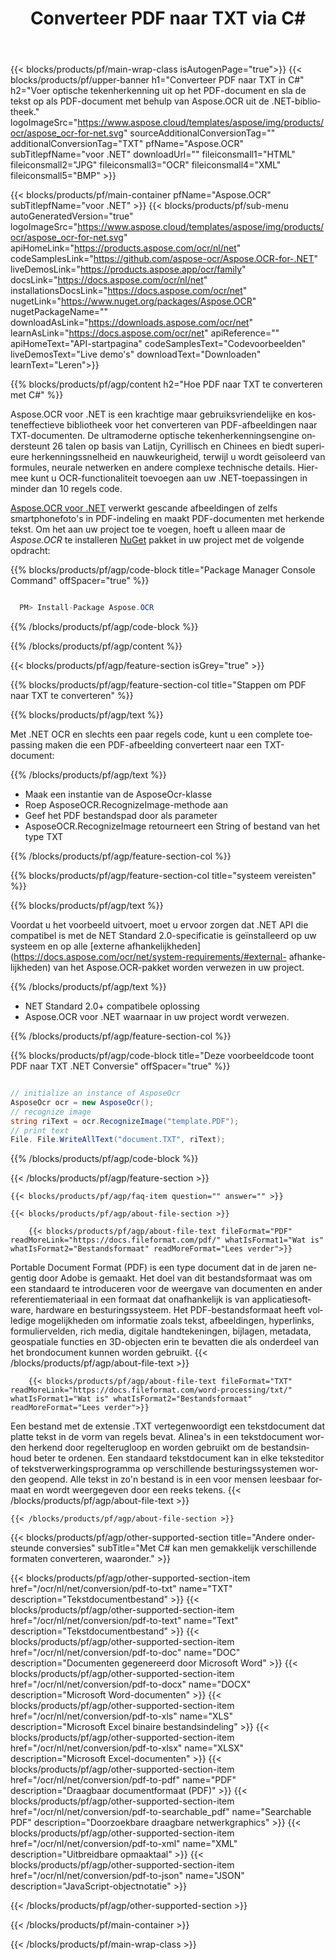 ﻿---
title: Converteer PDF naar TXT via C# 
weight: 3920
url: /nl/net/conversion/pdf-to-txt/ 
lang: nl
langdirlevel: 2
locales: ja,it,ru,de,es,fr,nl,id,lt,pl,pt,vi,tr,ko
description: Voorbeeldcode voor PDF naar TXT C#-conversie. Gebruik API-voorbeeldcode voor batch PDF-bestanden naar TXT-conversie binnen VB.NET, Asp.NET of een op .NET gebaseerde toepassing.
---

{{< blocks/products/pf/main-wrap-class isAutogenPage="true">}}
{{< blocks/products/pf/upper-banner h1="Converteer PDF naar TXT in C#" h2="Voer optische tekenherkenning uit op het PDF-document en sla de tekst op als PDF-document met behulp van Aspose.OCR uit de .NET-bibliotheek." logoImageSrc="https://www.aspose.cloud/templates/aspose/img/products/ocr/aspose_ocr-for-net.svg" sourceAdditionalConversionTag="" additionalConversionTag="TXT" pfName="Aspose.OCR" subTitlepfName="voor .NET" downloadUrl="" fileiconsmall1="HTML" fileiconsmall2="JPG" fileiconsmall3="OCR" fileiconsmall4="XML" fileiconsmall5="BMP" >}}


{{< blocks/products/pf/main-container pfName="Aspose.OCR" subTitlepfName="voor .NET" >}}
{{< blocks/products/pf/sub-menu autoGeneratedVersion="true" logoImageSrc="https://www.aspose.cloud/templates/aspose/img/products/ocr/aspose_ocr-for-net.svg" apiHomeLink="https://products.aspose.com/ocr/nl/net" codeSamplesLink="https://github.com/aspose-ocr/Aspose.OCR-for-.NET" liveDemosLink="https://products.aspose.app/ocr/family" docsLink="https://docs.aspose.com/ocr/nl/net" installationsDocsLink="https://docs.aspose.com/ocr/net" nugetLink="https://www.nuget.org/packages/Aspose.OCR" nugetPackageName="" downloadAsLink="https://downloads.aspose.com/ocr/net" learnAsLink="https://docs.aspose.com/ocr/net" apiReference="" apiHomeText="API-startpagina" codeSamplesText="Codevoorbeelden" liveDemosText="Live demo's" downloadText="Downloaden" learnText="Leren">}}

{{% blocks/products/pf/agp/content h2="Hoe PDF naar TXT te converteren met C#" %}}

Aspose.OCR voor .NET is een krachtige maar gebruiksvriendelijke en kosteneffectieve bibliotheek voor het converteren van PDF-afbeeldingen naar TXT-documenten. De ultramoderne optische tekenherkenningsengine ondersteunt 26 talen op basis van Latijn, Cyrillisch en Chinees en biedt superieure herkenningssnelheid en nauwkeurigheid, terwijl u wordt geïsoleerd van formules, neurale netwerken en andere complexe technische details. Hiermee kunt u OCR-functionaliteit toevoegen aan uw .NET-toepassingen in minder dan 10 regels code.

[Aspose.OCR voor .NET](https://products.aspose.com/ocr/net)
 verwerkt gescande afbeeldingen of zelfs smartphonefoto's in PDF-indeling en maakt PDF-documenten met herkende tekst. Om het aan uw project toe te voegen, hoeft u alleen maar de *Aspose.OCR* te installeren
 [NuGet](https://www.nuget.org/packages/aspose.ocr)
 pakket in uw project met de volgende opdracht:

{{% blocks/products/pf/agp/code-block title="Package Manager Console Command" offSpacer="true" %}}

```cs

  PM> Install-Package Aspose.OCR

```

{{% /blocks/products/pf/agp/code-block %}}

{{% /blocks/products/pf/agp/content %}}

{{< blocks/products/pf/agp/feature-section isGrey="true" >}}

{{% blocks/products/pf/agp/feature-section-col title="Stappen om PDF naar TXT te converteren" %}}

{{% blocks/products/pf/agp/text %}}

Met .NET OCR en slechts een paar regels code, kunt u een complete toepassing maken die een PDF-afbeelding converteert naar een TXT-document:

{{% /blocks/products/pf/agp/text %}}

+ Maak een instantie van de AsposeOcr-klasse
+ Roep AsposeOCR.RecognizeImage-methode aan
+ Geef het PDF bestandspad door als parameter
+ AsposeOCR.RecognizeImage retourneert een String of bestand van het type TXT

{{% /blocks/products/pf/agp/feature-section-col %}}

{{% blocks/products/pf/agp/feature-section-col title="systeem vereisten" %}}

{{% blocks/products/pf/agp/text %}}

Voordat u het voorbeeld uitvoert, moet u ervoor zorgen dat .NET API die compatibel is met de NET Standard 2.0-specificatie is geïnstalleerd op uw systeem en op alle [externe afhankelijkheden](https://docs.aspose.com/ocr/net/system-requirements/#external- afhankelijkheden) van het Aspose.OCR-pakket worden verwezen in uw project.

{{% /blocks/products/pf/agp/text %}}

- NET Standard 2.0+ compatibele oplossing
- Aspose.OCR voor .NET waarnaar in uw project wordt verwezen.

{{% /blocks/products/pf/agp/feature-section-col %}}

{{% blocks/products/pf/agp/code-block title="Deze voorbeeldcode toont PDF naar TXT .NET Conversie" offSpacer="true" %}}

```cs

// initialize an instance of AsposeOcr
AsposeOcr ocr = new AsposeOcr();
// recognize image
string riText = ocr.RecognizeImage("template.PDF");
// print text
File. File.WriteAllText("document.TXT", riText);

```

{{% /blocks/products/pf/agp/code-block %}}

{{< /blocks/products/pf/agp/feature-section >}}

    {{< blocks/products/pf/agp/faq-item question="" answer="" >}}

    {{< blocks/products/pf/agp/about-file-section >}}
       
        {{< blocks/products/pf/agp/about-file-text fileFormat="PDF" readMoreLink="https://docs.fileformat.com/pdf/" whatIsFormat1="Wat is" whatIsFormat2="Bestandsformaat" readMoreFormat="Lees verder">}}
Portable Document Format (PDF) is een type document dat in de jaren negentig door Adobe is gemaakt. Het doel van dit bestandsformaat was om een ​​standaard te introduceren voor de weergave van documenten en ander referentiemateriaal in een formaat dat onafhankelijk is van applicatiesoftware, hardware en besturingssysteem. Het PDF-bestandsformaat heeft volledige mogelijkheden om informatie zoals tekst, afbeeldingen, hyperlinks, formuliervelden, rich media, digitale handtekeningen, bijlagen, metadata, geospatiale functies en 3D-objecten erin te bevatten die als onderdeel van het brondocument kunnen worden gebruikt.
        {{< /blocks/products/pf/agp/about-file-text >}}

        {{< blocks/products/pf/agp/about-file-text fileFormat="TXT" readMoreLink="https://docs.fileformat.com/word-processing/txt/" whatIsFormat1="Wat is" whatIsFormat2="Bestandsformaat" readMoreFormat="Lees verder">}}
Een bestand met de extensie .TXT vertegenwoordigt een tekstdocument dat platte tekst in de vorm van regels bevat. Alinea's in een tekstdocument worden herkend door regelterugloop en worden gebruikt om de bestandsinhoud beter te ordenen. Een standaard tekstdocument kan in elke teksteditor of tekstverwerkingsprogramma op verschillende besturingssystemen worden geopend. Alle tekst in zo'n bestand is in een voor mensen leesbaar formaat en wordt weergegeven door een reeks tekens.
        {{< /blocks/products/pf/agp/about-file-text >}}

    {{< /blocks/products/pf/agp/about-file-section >}}

<!-- aboutfile Ends -->

{{< blocks/products/pf/agp/other-supported-section title="Andere ondersteunde conversies" subTitle="Met C# kan men gemakkelijk verschillende formaten converteren, waaronder." >}}

{{< blocks/products/pf/agp/other-supported-section-item href="/ocr/nl/net/conversion/pdf-to-txt" name="TXT" description="Tekstdocumentbestand" >}}
{{< blocks/products/pf/agp/other-supported-section-item href="/ocr/nl/net/conversion/pdf-to-text" name="Text" description="Tekstdocumentbestand" >}}
{{< blocks/products/pf/agp/other-supported-section-item href="/ocr/nl/net/conversion/pdf-to-doc" name="DOC" description="Documenten gegenereerd door Microsoft Word" >}}
{{< blocks/products/pf/agp/other-supported-section-item href="/ocr/nl/net/conversion/pdf-to-docx" name="DOCX" description="Microsoft Word-documenten" >}}
{{< blocks/products/pf/agp/other-supported-section-item href="/ocr/nl/net/conversion/pdf-to-xls" name="XLS" description="Microsoft Excel binaire bestandsindeling" >}}
{{< blocks/products/pf/agp/other-supported-section-item href="/ocr/nl/net/conversion/pdf-to-xlsx" name="XLSX" description="Microsoft Excel-documenten" >}}
{{< blocks/products/pf/agp/other-supported-section-item href="/ocr/nl/net/conversion/pdf-to-pdf" name="PDF" description="Draagbaar documentformaat (PDF)" >}}
{{< blocks/products/pf/agp/other-supported-section-item href="/ocr/nl/net/conversion/pdf-to-searchable_pdf" name="Searchable PDF" description="Doorzoekbare draagbare netwerkgraphics" >}}
{{< blocks/products/pf/agp/other-supported-section-item href="/ocr/nl/net/conversion/pdf-to-xml" name="XML" description="Uitbreidbare opmaaktaal" >}}
{{< blocks/products/pf/agp/other-supported-section-item href="/ocr/nl/net/conversion/pdf-to-json" name="JSON" description="JavaScript-objectnotatie" >}}

{{< /blocks/products/pf/agp/other-supported-section >}}

{{< /blocks/products/pf/main-container >}}
    
{{< /blocks/products/pf/main-wrap-class >}}

